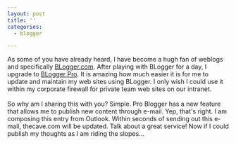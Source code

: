 ```yaml
---
layout: post
title: ''
categories:
  - blogger

---
```


As some of you have already heard, I have become a hugh fan of weblogs and specifically <a href="http://www.blogger.com/">BLogger.com</a>. After playing with BLogger for a day, I upgrade to <a href="http://pro.blogger.com/">BLogger Pro</a>.  It is amazing how much easier it is for me to update and maintain my web sites using BLogger. I only wish I could use it within my corporate firewall for private team web sites on our intranet.
<br />
<br />So why am I sharing this with you?  Simple.  Pro Blogger has a new feature that allows me to publish new content through e-mail.  Yep, that's right.  I am composing this entry from Outlook.  Within seconds of sending out this e-mail, thecave.com will be updated.  Talk about a great service!  Now if I could publish my thoughts as I am riding the slopes...
